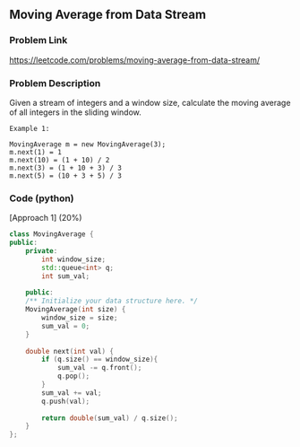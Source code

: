 ## Moving Average from Data Stream

### Problem Link

https://leetcode.com/problems/moving-average-from-data-stream/

### Problem Description 

Given a stream of integers and a window size, calculate the moving average of all integers in the sliding window.

```
Example 1:

MovingAverage m = new MovingAverage(3);
m.next(1) = 1
m.next(10) = (1 + 10) / 2
m.next(3) = (1 + 10 + 3) / 3
m.next(5) = (10 + 3 + 5) / 3

```

### Code (python)

[Approach 1] (20%) 

```c++
class MovingAverage {
public:
    private:
        int window_size;
        std::queue<int> q;
        int sum_val;
    
    public:
    /** Initialize your data structure here. */
    MovingAverage(int size) {
        window_size = size;
        sum_val = 0;
    }
    
    double next(int val) {
        if (q.size() == window_size){
            sum_val -= q.front();
            q.pop();
        }
        sum_val += val;
        q.push(val);
        
        return double(sum_val) / q.size();
    }
};
```